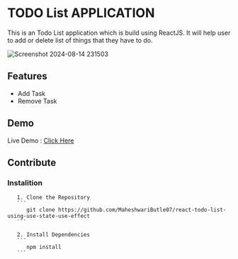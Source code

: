 # TODO List APPLICATION

This is an Todo List application which is build using ReactJS. It will help user to add or delete list of things that they have to do.

![Screenshot 2024-08-14 231503](https://github.com/user-attachments/assets/be770595-1e71-4142-afa8-16d882196ce3)

## Features
  - Add Task
  - Remove Task
    
## Demo

Live Demo : [Click Here](https://todo-list-using-use-state-use-effect.netlify.app)

## Contribute
   
   ### Instalition

       1. Clone the Repository
       ```
          git clone https://github.com/MaheshwariButle07/react-todo-list-using-use-state-use-effect
       ```

       2. Install Dependencies
       ```
          npm install
       ```
  


